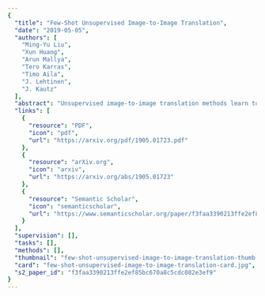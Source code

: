 ```yaml
---
{
  "title": "Few-Shot Unsupervised Image-to-Image Translation",
  "date": "2019-05-05",
  "authors": [
    "Ming-Yu Liu",
    "Xun Huang",
    "Arun Mallya",
    "Tero Karras",
    "Timo Aila",
    "J. Lehtinen",
    "J. Kautz"
  ],
  "abstract": "Unsupervised image-to-image translation methods learn to map images in a given class to an analogous image in a different class, drawing on unstructured (non-registered) datasets of images. While remarkably successful, current methods require access to many images in both source and destination classes at training time. We argue this greatly limits their use. Drawing inspiration from the human capability of picking up the essence of a novel object from a small number of examples and generalizing from there, we seek a few-shot, unsupervised image-to-image translation algorithm that works on previously unseen target classes that are specified, at test time, only by a few example images. Our model achieves this few-shot generation capability by coupling an adversarial training scheme with a novel network design. Through extensive experimental validation and comparisons to several baseline methods on benchmark datasets, we verify the effectiveness of the proposed framework. Our implementation and datasets are available at https://github.com/NVlabs/FUNIT",
  "links": [
    {
      "resource": "PDF",
      "icon": "pdf",
      "url": "https://arxiv.org/pdf/1905.01723.pdf"
    },
    {
      "resource": "arXiv.org",
      "icon": "arxiv",
      "url": "https://arxiv.org/abs/1905.01723"
    },
    {
      "resource": "Semantic Scholar",
      "icon": "semanticscholar",
      "url": "https://www.semanticscholar.org/paper/f3faa3390213ffe2ef85bc670a8c5cdc082e3ef9"
    }
  ],
  "supervision": [],
  "tasks": [],
  "methods": [],
  "thumbnail": "few-shot-unsupervised-image-to-image-translation-thumb.jpg",
  "card": "few-shot-unsupervised-image-to-image-translation-card.jpg",
  "s2_paper_id": "f3faa3390213ffe2ef85bc670a8c5cdc082e3ef9"
}
---
```


